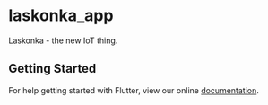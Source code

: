 # laskonka_app

Laskonka - the new IoT thing.

## Getting Started

For help getting started with Flutter, view our online
[documentation](https://flutter.io/).
